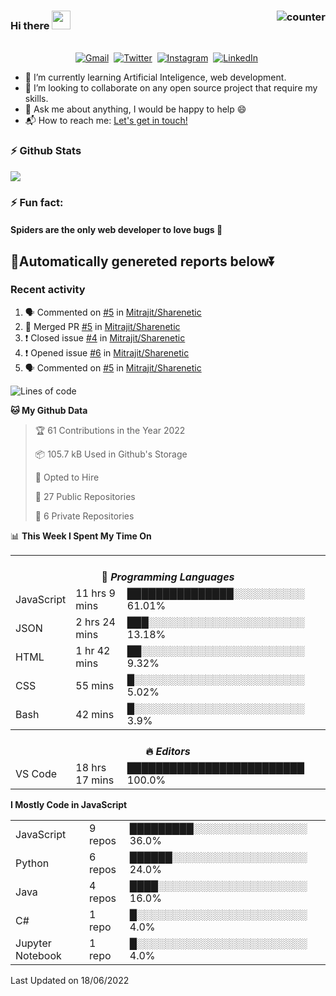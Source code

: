 ### Hi there <img src="https://raw.githubusercontent.com/soumyadip007/soumyadip007/master/Hi.gif" width="30px" height="30px"> <img src="https://komarev.com/ghpvc/?username=Mitrajit&color=brightgreen" alt="counter" align="right"/>
<p align="center">
<br>
<a href="mailto:chandra.rupam+contact@gmail.com?subject=Hi Mitrajit"><img src="https://img.shields.io/badge/gmail-%23D14836.svg?&style=for-the-badge&logo=gmail&logoColor=white" alt="Gmail"/></a>&nbsp;
<a href="http://bit.ly/Mitrajit_twt"><img src="https://img.shields.io/badge/twitter-%231DA1F2.svg?&style=for-the-badge&logo=twitter&logoColor=white" alt="Twitter" /></a>&nbsp;
<a href="http://bit.ly/Mitrajit_insta"><img src="https://img.shields.io/badge/instagram-%23E4405F.svg?&style=for-the-badge&logo=instagram&logoColor=white" alt="Instagram" /></a>&nbsp;
<a href="http://bit.ly/Mitrajit_ln"><img src="https://img.shields.io/badge/linkedin-%230077B5.svg?&style=for-the-badge&logo=linkedin&logoColor=white" alt="LinkedIn" /></a>&nbsp;
<!--<a href="https://kkvanonymous.github.io/"><img alt="Website" src="https://img.shields.io/website?style=for-the-badge&up_message=portfolio&url=https%3A%2F%2Fkkvanonymous.github.io%2F"></a>-->
</p>

<!-- - 🔭 I’m currently working on ...-->

- 🌱 I’m currently learning Artificial Inteligence, web development.
- 👯 I’m looking to collaborate on any open source project that require my skills.<!-- - 🤔 I’m looking for help with ... -->
- 💬 Ask me about anything, I would be happy to help 😄
- 📬 How to reach me: [Let's get in touch!](mailto:chandra.rupam+contact@gmail.com)
### ⚡ Github Stats
<!-- <img align="left" src="https://github-readme-stats.sumanth-talluri.vercel.app/api?username=Mitrajit&show_icons=true&title_color=fff&icon_color=79ff97&text_color=efefef&bg_color=24292e" alt="Mitrajit's Gitstats" width="60%"> -->
![](https://github-readme-stats.sumanth-talluri.vercel.app/api?username=Mitrajit&show_icons=true&title_color=fff&icon_color=79ff97&text_color=efefef&bg_color=24292e)
<!-- <img src="https://github-readme-stats.sumanth-talluri.vercel.app/api/top-langs/?username=Mitrajit&show_icons=true&hide_border=true&theme=radical" width="37%" alt="Mitrajit's Top Languages"> -->

### ⚡ Fun fact: 
#### Spiders are the only web developer to love bugs :bug:
## 🤖Automatically genereted reports below⏬
### Recent activity
<!--START_SECTION:activity-->
1. 🗣 Commented on [#5](https://github.com/Mitrajit/Sharenetic/issues/5) in [Mitrajit/Sharenetic](https://github.com/Mitrajit/Sharenetic)
2. 🎉 Merged PR [#5](https://github.com/Mitrajit/Sharenetic/pull/5) in [Mitrajit/Sharenetic](https://github.com/Mitrajit/Sharenetic)
3. ❗️ Closed issue [#4](https://github.com/Mitrajit/Sharenetic/issues/4) in [Mitrajit/Sharenetic](https://github.com/Mitrajit/Sharenetic)
4. ❗️ Opened issue [#6](https://github.com/Mitrajit/Sharenetic/issues/6) in [Mitrajit/Sharenetic](https://github.com/Mitrajit/Sharenetic)
5. 🗣 Commented on [#5](https://github.com/Mitrajit/Sharenetic/issues/5) in [Mitrajit/Sharenetic](https://github.com/Mitrajit/Sharenetic)
<!--END_SECTION:activity-->

<!--START_SECTION:waka-->
![Lines of code](https://img.shields.io/badge/From%20Hello%20World%20I%27ve%20Written-1.1%20million%20lines%20of%20code-blue)

**🐱 My Github Data** 

> 🏆 61 Contributions in the Year 2022
 > 
> 📦 105.7 kB Used in Github's Storage 
 > 
> 💼 Opted to Hire
 > 
> 📜 27 Public Repositories 
 > 
> 🔑 6 Private Repositories  
 > 
📊 **This Week I Spent My Time On** 

<table>
<tr><th colspan="3"><br>💬 <i>Programming Languages</i></th></tr> 
  <tr><td>JavaScript</td><td>11 hrs 9 mins</td><td>███████████████░░░░░░░░░░   61.01%</td></tr> 
  <tr><td>JSON</td><td>2 hrs 24 mins</td><td>███░░░░░░░░░░░░░░░░░░░░░░   13.18%</td></tr> 
  <tr><td>HTML</td><td>1 hr 42 mins</td><td>██░░░░░░░░░░░░░░░░░░░░░░░   9.32%</td></tr> 
  <tr><td>CSS</td><td>55 mins</td><td>█░░░░░░░░░░░░░░░░░░░░░░░░   5.02%</td></tr> 
  <tr><td>Bash</td><td>42 mins</td><td>█░░░░░░░░░░░░░░░░░░░░░░░░   3.9%</td></tr>

<tr><th colspan="3"><br>🔥 <i>Editors</i></th></tr> 
  <tr><td>VS Code</td><td>18 hrs 17 mins</td><td>█████████████████████████   100.0%</td></tr>

</table>

**I Mostly Code in JavaScript** 

<table>
  <tr><td>JavaScript</td><td>9 repos</td><td>█████████░░░░░░░░░░░░░░░░   36.0%</td></tr> 
  <tr><td>Python</td><td>6 repos</td><td>██████░░░░░░░░░░░░░░░░░░░   24.0%</td></tr> 
  <tr><td>Java</td><td>4 repos</td><td>████░░░░░░░░░░░░░░░░░░░░░   16.0%</td></tr> 
  <tr><td>C#</td><td>1 repo</td><td>█░░░░░░░░░░░░░░░░░░░░░░░░   4.0%</td></tr> 
  <tr><td>Jupyter Notebook</td><td>1 repo</td><td>█░░░░░░░░░░░░░░░░░░░░░░░░   4.0%</td></tr>
</table>



 Last Updated on 18/06/2022
<!--END_SECTION:waka-->
